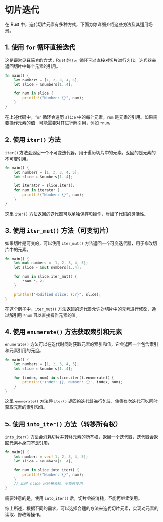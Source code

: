 # 切片迭代

在 Rust 中，迭代切片元素有多种方式，下面为你详细介绍这些方法及其适用场景。

## 1. 使用 `for` 循环直接迭代

这是最常见且简单的方式，Rust 的 `for` 循环可以直接对切片进行迭代，迭代器会返回切片中每个元素的引用。

```rust
fn main() {
    let numbers = [1, 2, 3, 4, 5];
    let slice = &numbers[1..4];

    for num in slice {
        println!("Number: {}", num);
    }
}
```

在上述代码中，`for` 循环会遍历 `slice` 中的每个元素，`num` 是元素的引用。如果需要操作元素的值，可能需要对其进行解引用，例如 `*num`。

## 2. 使用 `iter()` 方法

`iter()` 方法会返回一个不可变迭代器，用于遍历切片中的元素，返回的是元素的不可变引用。

```rust
fn main() {
    let numbers = [1, 2, 3, 4, 5];
    let slice = &numbers[1..4];

    let iterator = slice.iter();
    for num in iterator {
        println!("Number: {}", num);
    }
}
```

这里 `iter()` 方法返回的迭代器可以单独保存和操作，增加了代码的灵活性。

## 3. 使用 `iter_mut()` 方法（可变切片）

如果切片是可变的，可以使用 `iter_mut()` 方法返回一个可变迭代器，用于修改切片中的元素。

```rust
fn main() {
    let mut numbers = [1, 2, 3, 4, 5];
    let slice = &mut numbers[1..4];

    for num in slice.iter_mut() {
        *num *= 2;
    }

    println!("Modified slice: {:?}", slice);
}
```

在这个例子中，`iter_mut()` 方法返回的迭代器允许对切片中的元素进行修改，通过解引用 `*num` 可以直接操作元素的值。

## 4. 使用 `enumerate()` 方法获取索引和元素

`enumerate()` 方法可以在迭代时同时获取元素的索引和值，它会返回一个包含索引和元素引用的元组。

```rust
fn main() {
    let numbers = [1, 2, 3, 4, 5];
    let slice = &numbers[1..4];

    for (index, num) in slice.iter().enumerate() {
        println!("Index: {}, Number: {}", index, num);
    }
}
```

这里 `enumerate()` 方法将 `iter()` 返回的迭代器进行包装，使得每次迭代可以同时获取元素的索引和值。

## 5. 使用 `into_iter()` 方法（转移所有权）

`into_iter()` 方法会消耗切片并转移元素的所有权，返回一个迭代器，迭代器会返回元素本身而不是引用。

```rust
fn main() {
    let numbers = vec![1, 2, 3, 4, 5];
    let slice = &numbers[1..4];

    for num in slice.into_iter() {
        println!("Number: {}", num);
    }
    // 此时 slice 已经被消耗，不能再使用
}
```

需要注意的是，使用 `into_iter()` 后，切片会被消耗，不能再继续使用。

综上所述，根据不同的需求，可以选择合适的方法来迭代切片元素，实现对元素的读取、修改等操作。
